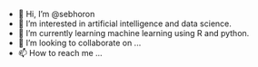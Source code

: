 - 👋 Hi, I’m @sebhoron
- 👀 I’m interested in artificial intelligence and data science.
- 🌱 I’m currently learning machine learning using R and python.
- 💞️ I’m looking to collaborate on ...
- 📫 How to reach me ...

<!---
sebhoron/sebhoron is a ✨ special ✨ repository because its `README.md` (this file) appears on your GitHub profile.
You can click the Preview link to take a look at your changes.
--->
